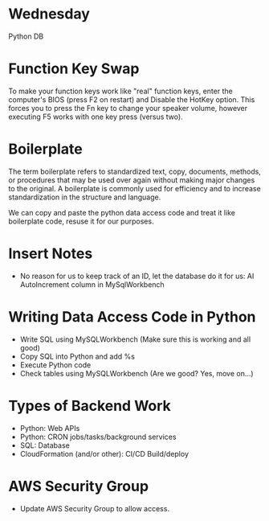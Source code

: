 # Wednesday
Python DB

# Function Key Swap
To make your function keys work like "real" function keys, enter the computer's BIOS (press F2 on restart) and Disable the HotKey option.  This forces you to press the Fn key to change your speaker volume, however executing F5 works with one key press (versus two).

# Boilerplate
The term boilerplate refers to standardized text, copy, documents, methods, or procedures that may be used over again without making major changes to the original. A boilerplate is commonly used for efficiency and to increase standardization in the structure and language.

We can copy and paste the python data access code and treat it like boilerplate code, resuse it for our purposes.

# Insert Notes
- No reason for us to keep track of an ID, let the database do it for us: AI AutoIncrement column in MySqlWorkbench



# Writing Data Access Code in Python
- Write SQL using MySQLWorkbench (Make sure this is working and all good)
- Copy SQL into Python and add %s
- Execute Python code
- Check tables using MySQLWorkbench (Are we good?  Yes, move on...)

# Types of Backend Work
- Python: Web APIs
- Python: CRON jobs/tasks/background services 
- SQL: Database
- CloudFormation (and/or other): CI/CD Build/deploy

# AWS Security Group
- Update AWS Security Group to allow access.
